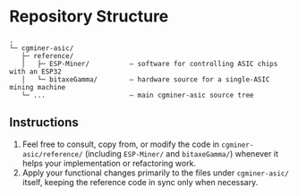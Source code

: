 # Repository Structure

```
.
└─ cgminer-asic/
   ├─ reference/
   │   ├─ ESP-Miner/          – software for controlling ASIC chips with an ESP32
   │   └─ bitaxeGamma/        – hardware source for a single-ASIC mining machine
   └─ ...                     – main cgminer-asic source tree
```

## Instructions

1. Feel free to consult, copy from, or modify the code in `cgminer-asic/reference/` (including `ESP-Miner/` and `bitaxeGamma/`) whenever it helps your implementation or refactoring work.
2. Apply your functional changes primarily to the files under `cgminer-asic/` itself, keeping the reference code in sync only when necessary.
